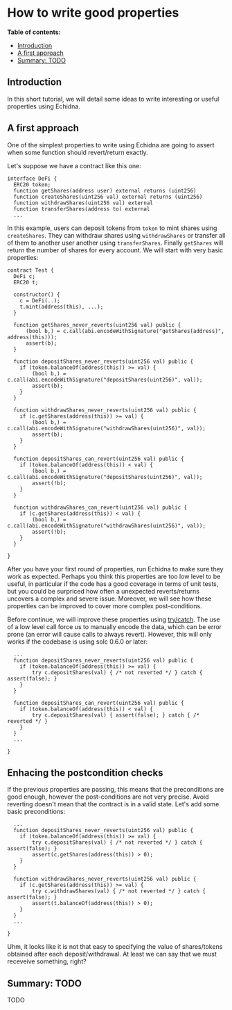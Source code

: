 # How to write good properties 

**Table of contents:**

- [Introduction](#introduction)
- [A first approach](#a-first-approach)
- [Summary: TODO](#summary-TODO)

## Introduction

In this short tutorial, we will detail some ideas to write interesting or useful properties using Echidna.

## A first approach

One of the simplest properties to write using Echidna are going to assert when some function should revert/return exactly.

Let's suppose we have a contract like this one: 

```solidity
interface DeFi {
  ERC20 token;
  function getShares(address user) external returns (uint256)
  function createShares(uint256 val) external returns (uint256)
  function withdrawShares(uint256 val) external
  function transferShares(address to) external
  ...
```

In this example, users can deposit tokens from `token` to mint shares using `createShares`. They can withdraw shares using `withdrawShares` or transfer all of them to another user another using `transferShares`. Finally `getShares` will return the number of shares for every account. We will start with very basic properties:

```solidity
contract Test {
  DeFi c;
  ERC20 t;

  constructor() {
    c = DeFi(..);
    t.mint(address(this), ...);
  }
  
  function getShares_never_reverts(uint256 val) public {
      (bool b,) = c.call(abi.encodeWithSignature("getShares(address)", address(this)));
      assert(b);
  }

  function depositShares_never_reverts(uint256 val) public {
    if (token.balanceOf(address(this)) >= val) {
        (bool b,) = c.call(abi.encodeWithSignature("depositShares(uint256)", val));
        assert(b);
    }
  }
  
  function withdrawShares_never_reverts(uint256 val) public {
    if (c.getShares(address(this)) >= val) {
        (bool b,) = c.call(abi.encodeWithSignature("withdrawShares(uint256)", val));
        assert(b);
    }
  }
  
  function depositShares_can_revert(uint256 val) public {
    if (token.balanceOf(address(this)) < val) {
        (bool b,) = c.call(abi.encodeWithSignature("depositShares(uint256)", val));
        assert(!b);
    }
  }
  
  function withdrawShares_can_revert(uint256 val) public {
    if (c.getShares(address(this)) < val) {
        (bool b,) = c.call(abi.encodeWithSignature("withdrawShares(uint256)", val));
        assert(!b);
    }
  }
  
}
```

After you have your first round of properties, run Echidna to make sure they work as expected. Perhaps you think this properties are too low level
to be useful, in particular if the code has a good coverage in terms of unit tests, but you could be surpriced how often a unexpected reverts/returns uncovers
a complex and severe issue. Moreover, we will see how these properties can be improved to cover more complex post-conditions.

Before continue, we will improve these properties using [try/catch](https://docs.soliditylang.org/en/v0.6.0/control-structures.html#try-catch). The use of a low level call force us to manually encode the data, which can be error prone (an error will cause calls to always revert). However, this will only works if the codebase is using solc 0.6.0 or later:


```solidity
  ...
  function depositShares_never_reverts(uint256 val) public {
    if (token.balanceOf(address(this)) >= val) {
        try c.depositShares(val) { /* not reverted */ } catch { assert(false); }
    }
  }
  
  function depositShares_can_revert(uint256 val) public {
    if (token.balanceOf(address(this)) < val) {
        try c.depositShares(val) { assert(false); } catch { /* reverted */ }
    }
  }
  ...
  
}
```

## Enhacing the postcondition checks

If the previous properties are passing, this means that the preconditions are good enough, however the post-conditions are not very precise. 
Avoid reverting doesn't mean that the contract is in a valid state. Let's add some basic preconditions:

```solidity
  ...
  function depositShares_never_reverts(uint256 val) public {
    if (token.balanceOf(address(this)) >= val) {
        try c.depositShares(val) { /* not reverted */ } catch { assert(false); }
        assert(c.getShares(address(this)) > 0);
    }
  }
  
  function withdrawShares_never_reverts(uint256 val) public {
    if (c.getShares(address(this)) >= val) {
        try c.withdrawShares(val) { /* not reverted */ } catch { assert(false); }
        assert(t.balanceOf(address(this)) > 0);
    }
  }
  ...
  
}
```

Uhm, it looks like it is not that easy to specifying the value of shares/tokens obtained after each deposit/withdrawal. At least we can say that we must receveive something, right?

## Summary: TODO

TODO
